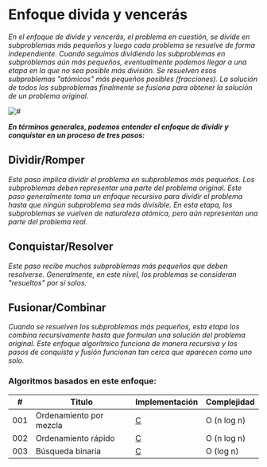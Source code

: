 
# Enfoque divida y vencerás

_En el enfoque de divide y vencerás, el problema en cuestión, se divide en subproblemas más pequeños y luego cada problema se resuelve de forma independiente. Cuando seguimos dividiendo los subproblemas en subproblemas aún más pequeños, eventualmente podemos llegar a una etapa en la que no sea posible más división. Se resuelven esos subproblemas "atómicos" más pequeños posibles (fracciones). La solución de todos los subproblemas finalmente se fusiona para obtener la solución de un problema original._

<img src=/00.-Sources/DyV.png  alt="#"/>

_**En términos generales, podemos entender el enfoque de dividir y conquistar en un proceso de tres pasos:**_

## Dividir/Romper

_Este paso implica dividir el problema en subproblemas más pequeños. Los subproblemas deben representar una parte del problema original. Este paso generalmente toma un enfoque recursivo para dividir el problema hasta que ningún subproblema sea más divisible. En esta etapa, los subproblemas se vuelven de naturaleza atómica, pero aún representan una parte del problema real._

## Conquistar/Resolver

_Este paso recibe muchos subproblemas más pequeños que deben resolverse. Generalmente, en este nivel, los problemas se consideran "resueltos" por sí solos._

## Fusionar/Combinar

_Cuando se resuelven los subproblemas más pequeños, esta etapa los combina recursivamente hasta que formulan una solución del problema original. Este enfoque algorítmico funciona de manera recursiva y los pasos de conquista y fusión funcionan tan cerca que aparecen como uno solo._



### Algoritmos basados en este enfoque:

| # | Titulo | Implementación | Complejidad |
|---| ----- | -------- | ---------- |
|001|Ordenamiento por mezcla| [C](https://github.com/Jonas-Lara/IPN-CS/blob/master/10.-Algoritmos/06.-Ordenamiento/04-Ordenamiento-por-Mezcla.c) |Ο (n log n)|
|002|Ordenamiento rápido | [C](https://github.com/Jonas-Lara/IPN-CS/blob/master/10.-Algoritmos/06.-Ordenamiento/05-Ordenamiento-R%C3%A1pido.c)|Ο (n log n)|
|003|Búsqueda binaria | [C](https://github.com/Jonas-Lara/IPN-CS/blob/master/10.-Algoritmos/07.-B%C3%BAsqueda/12-B%C3%BAsqueda-Binaria.c)|Ο (log n)|

